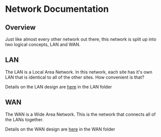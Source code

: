 # Network Documentation

## Overview

Just like almost every other network out there, this network is split up into two logical concepts, LAN and WAN.

## LAN

The LAN is a Local Area Network. In this network, each site has it's own LAN that is identical to all of the other sites. How convenient is that? 

Details on the LAN design are [here](LAN/) in the LAN folder

## WAN

The WAN is a Wide Area Network. This is the network that connects all of the LANs together.

Details on the WAN design are [here](WAN/) in the WAN folder